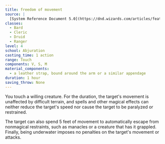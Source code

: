 ```yaml
---
title: freedom of movement
source: |
  [System Reference Document 5.0](https://dnd.wizards.com/articles/features/systems-reference-document-srd)
classes:
  - Bard
  - Cleric
  - Druid
  - Ranger
level: 4
school: Abjuration
casting_time: 1 action
range: Touch
components: V, S, M
material_components:
  - a leather strap, bound around the arm or a similar appendage
duration: 1 hour
saving_throw: None
---
```


You touch a willing creature. For the duration, the target's movement is unaffected by difficult terrain, and spells and other magical effects can neither reduce the target's speed nor cause the target to be paralyzed or restrained.

The target can also spend 5 feet of movement to automatically escape from nonmagical restraints, such as manacles or a creature that has it grappled. Finally, being underwater imposes no penalties on the target's movement or attacks.
